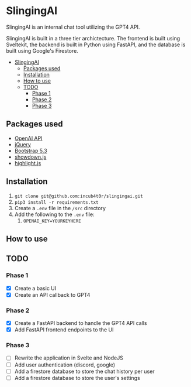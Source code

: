 # SlingingAI

SlingingAI is an internal chat tool utilizing the GPT4 API. 

SlingingAI is built in a three tier archictecture. The frontend is built using Sveltekit, the backend is built in Python using FastAPI, and the database is built using Google's Firestore.

- [SlingingAI](#slingingai)
  - [Packages used](#packages-used)
  - [Installation](#installation)
  - [How to use](#how-to-use)
  - [TODO](#todo)
    - [Phase 1](#phase-1)
    - [Phase 2](#phase-2)
    - [Phase 3](#phase-3)

## Packages used

- [OpenAI API]()
- [jQuery](https://jquery.com/)
- [Bootstrap 5.3](https://getbootstrap.com/)
- [showdown.js](https://showdownjs.com/)
- [highlight.js](https://highlightjs.org/)

## Installation

1. `git clone git@github.com:incub4t0r/slingingai.git`
2. `pip3 install -r requirements.txt`
3. Create a `.env` file in the `/src` directory
4. Add the following to the `.env` file:
   1. `OPENAI_KEY=YOURKEYHERE`
   
## How to use


## TODO

### Phase 1

- [X] Create a basic UI
- [X] Create an API callback to GPT4
  
### Phase 2

- [X] Create a FastAPI backend to handle the GPT4 API calls
- [X] Add FastAPI frontend endpoints to the UI

### Phase 3

- [ ] Rewrite the application in Svelte and NodeJS
- [ ] Add user authentication (discord, google)
- [ ] Add a firestore database to store the chat history per user
- [ ] Add a firestore database to store the user's settings